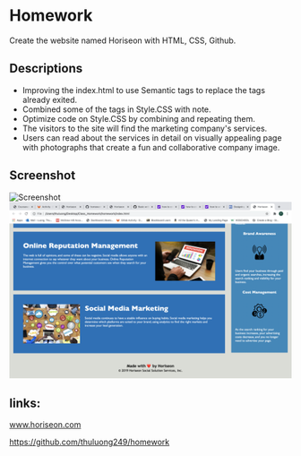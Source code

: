 # Homework
Create the website named Horiseon with HTML, CSS, Github.

## Descriptions
- Improving the index.html to use Semantic tags to replace the tags already exited.
- Combined some of the tags in Style.CSS with note.
- Optimize code on Style.CSS by combining and repeating them.
- The visitors to the site will find the marketing company's services.
- Users can read about the services in detail on visually appealing page with photographs that create a fun and collaborative company image.
## Screenshot
![Screenshot](/assets/images/screenshot.png)
![Screenshot2](/assets/images/screenshot2.png)

## links:
www.horiseon.com

https://github.com/thuluong249/homework

